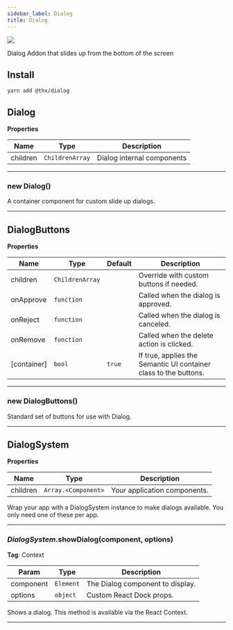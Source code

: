 ```yaml
---
sidebar_label: Dialog
title: Dialog
---
```


[![](assets/coverage/dialog/coverage.svg)](assets/coverage/dialog/index.html)

Dialog Addon that slides up from the bottom of the screen

## Install
```
yarn add @thx/dialog
```
<a name="Dialog"></a>

## Dialog
**Properties**

| Name | Type | Description |
| --- | --- | --- |
| children | <code>ChildrenArray</code> | Dialog internal components |


* * *

<a name="new_Dialog_new"></a>

### new Dialog()
A container component for custom slide up dialogs.


* * *

<a name="DialogButtons"></a>

## DialogButtons
**Properties**

| Name | Type | Default | Description |
| --- | --- | --- | --- |
| children | <code>ChildrenArray</code> |  | Override with custom buttons if needed. |
| onApprove | <code>function</code> |  | Called when the dialog is approved. |
| onReject | <code>function</code> |  | Called when the dialog is canceled. |
| onRemove | <code>function</code> |  | Called when the delete action is clicked. |
| [container] | <code>bool</code> | <code>true</code> | If true, applies the Semantic UI container class to the buttons. |


* * *

<a name="new_DialogButtons_new"></a>

### new DialogButtons()
Standard set of buttons for use with Dialog.


* * *

<a name="DialogSystem"></a>

## DialogSystem
**Properties**

| Name | Type | Description |
| --- | --- | --- |
| children | <code>Array.&lt;Component&gt;</code> | Your application components. |

Wrap your app with a DialogSystem instance to make dialogs available. You only need one of these per app.


* * *

<a name="DialogSystem.showDialog"></a>

### *DialogSystem*.showDialog(component, options)
**Tag**: Context  

| Param | Type | Description |
| --- | --- | --- |
| component | <code>Element</code> | The Dialog component to display. |
| options | <code>object</code> | Custom React Dock props. |

Shows a dialog. This method is available via the React Context.


* * *

